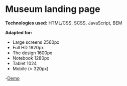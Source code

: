 <h1><b>Museum landing page</b></h1>

<b>Technologies used:</b> HTML/CSS, SCSS, JavaScript, BEM

<b>Adapted for:</b>
- Large screens 2560px
- Full HD 1920px
- The design 1600px
- Notebook 1280px
- Tablet 1024
- Mobile (> 320px)

-[Demo](https://yevheniikorzun.github.io/Museum/)
